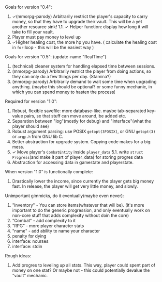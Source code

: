 
Goals for version "0.4":
1. ✓(mmorpg-parody) Arbitrarily restrict the player's capacity to carry money, so that they have to upgrade their vault. This will be a yet another resource sink!
1.1. ✓ Helper function: display how long it will take to fill your vault.
2.  Player must pay money to level up
3. ✓Higher healing cost, the more hp you have. ( calculate the healing cost in `for` loop - this will be the easiest way )

Goals for version "0.5": (update-name "RealTime")
1.  (technical) cleaner system for handling elapsed time between sessions.
2.  (mmorpg-parody) Arbitrarily restrict the player from doing actions, so they can only do a few things per day. (Stamina?)
3.  (mmorpg-parody) Arbitrarily demand to wait some time when upgrading anything. (maybe this should be optional? or some funny mechanic, in which you can spend money to hasten the process)

Required for version "1.0":

1.  Robust, flexible savefile: more database-like. maybe tab-separated key-value pairs, so that stuff can move around, be added etc.
2.  Separation between "log"(mostly for debug) and "interface"(what the player should see)
3.  Robust argument parsing: use POSIX `getopt(3POSIX)`, or GNU `getopt(3)` or `argp.h` from GNU lib C.
4.  Better abstraction for upgrade system. Copying code makes for a big mess.
5. ✓ Move player's `CombatEntity` inside `player_data`
5.1. write `struct Progress`(and make it part of player_data) for storing progres data
6.  Abstraction for accessing data in gamestate and playerstate.

When version "1.0" is functionally complete:

1.  Drastically lower the income, since currently the player gets big money fast. In release, the player will get very little money, and slowly.


Unimportant gimmicks, do it eventually(maybe even never):
1. "Inventory" - You can store items(whatever that will be). (it's more important to do the generic progression, and only eventually work on non-core stuff that adds complexity without doin the core)
2. "Combat" - add complexity to it
3. "RPG" - more player character stats
4. "name" - add ability to name your character
5. penalty for dying
6. interface: ncurses
7. interface: stdin


Rough ideas:
1. Add progres to leveling up all stats. This way, player could spent part of money on one stat? Or maybe not - this could potentially devalue the "vault" mechanic.
